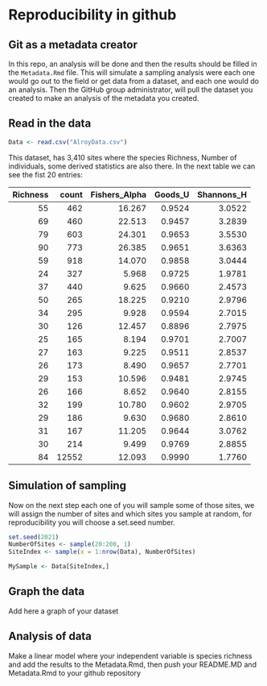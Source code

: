 Reproducibility in github
================

## Git as a metadata creator

In this repo, an analysis will be done and then the results should be
filled in the `Metadata.Rmd` file. This will simulate a sampling
analysis were each one would go out to the field or get data from a
dataset, and each one would do an analysis. Then the GitHub group
administrator, will pull the dataset you created to make an analysis of
the metadata you created.

## Read in the data

``` r
Data <- read.csv("AlroyData.csv")
```

This dataset, has 3,410 sites where the species Richness, Number of
individuals, some derived statistics are also there. In the next table
we can see the fist 20 entries:

| Richness | count | Fishers\_Alpha | Goods\_U | Shannons\_H |
| -------: | ----: | -------------: | -------: | ----------: |
|       55 |   462 |         16.267 |   0.9524 |      3.0522 |
|       69 |   460 |         22.513 |   0.9457 |      3.2839 |
|       79 |   603 |         24.301 |   0.9653 |      3.5530 |
|       90 |   773 |         26.385 |   0.9651 |      3.6363 |
|       59 |   918 |         14.070 |   0.9858 |      3.0444 |
|       24 |   327 |          5.968 |   0.9725 |      1.9781 |
|       37 |   440 |          9.625 |   0.9660 |      2.4573 |
|       50 |   265 |         18.225 |   0.9210 |      2.9796 |
|       34 |   295 |          9.928 |   0.9594 |      2.7015 |
|       30 |   126 |         12.457 |   0.8896 |      2.7975 |
|       25 |   165 |          8.194 |   0.9701 |      2.7007 |
|       27 |   163 |          9.225 |   0.9511 |      2.8537 |
|       26 |   173 |          8.490 |   0.9657 |      2.7701 |
|       29 |   153 |         10.596 |   0.9481 |      2.9745 |
|       26 |   166 |          8.652 |   0.9640 |      2.8155 |
|       32 |   199 |         10.780 |   0.9602 |      2.9705 |
|       29 |   186 |          9.630 |   0.9680 |      2.8610 |
|       31 |   167 |         11.205 |   0.9644 |      3.0762 |
|       30 |   214 |          9.499 |   0.9769 |      2.8855 |
|       84 | 12552 |         12.093 |   0.9990 |      1.7760 |

## Simulation of sampling

Now on the next step each one of you will sample some of those sites, we
will assign the number of sites and which sites you sample at random,
for reproducibility you will choose a set.seed number.

``` r
set.seed(2021)
NumberOfSites <- sample(20:200, 1)
SiteIndex <- sample(x = 1:nrow(Data), NumberOfSites)

MySample <- Data[SiteIndex,]
```

## Graph the data

Add here a graph of your dataset

## Analysis of data

Make a linear model where your independent variable is species richness
and add the results to the Metadata.Rmd, then push your README.MD and
Metadata.Rmd to your github repository
